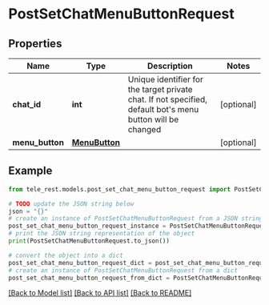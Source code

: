 # PostSetChatMenuButtonRequest


## Properties

Name | Type | Description | Notes
------------ | ------------- | ------------- | -------------
**chat_id** | **int** | Unique identifier for the target private chat. If not specified, default bot&#39;s menu button will be changed | [optional] 
**menu_button** | [**MenuButton**](MenuButton.md) |  | [optional] 

## Example

```python
from tele_rest.models.post_set_chat_menu_button_request import PostSetChatMenuButtonRequest

# TODO update the JSON string below
json = "{}"
# create an instance of PostSetChatMenuButtonRequest from a JSON string
post_set_chat_menu_button_request_instance = PostSetChatMenuButtonRequest.from_json(json)
# print the JSON string representation of the object
print(PostSetChatMenuButtonRequest.to_json())

# convert the object into a dict
post_set_chat_menu_button_request_dict = post_set_chat_menu_button_request_instance.to_dict()
# create an instance of PostSetChatMenuButtonRequest from a dict
post_set_chat_menu_button_request_from_dict = PostSetChatMenuButtonRequest.from_dict(post_set_chat_menu_button_request_dict)
```
[[Back to Model list]](../README.md#documentation-for-models) [[Back to API list]](../README.md#documentation-for-api-endpoints) [[Back to README]](../README.md)


